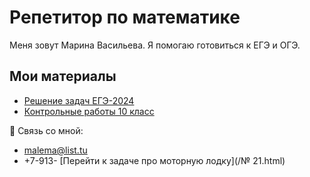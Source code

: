 # Репетитор по математике  

Меня зовут Марина Васильева. Я помогаю готовиться к ЕГЭ и ОГЭ.  

## Мои материалы  
- [Решение задач ЕГЭ-2024](/ege-2024.md)  
- [Контрольные работы 10 класс](/control-10.md)  

📧 Связь со мной:
- malema@list.tu
- +7-913-
[Перейти к задаче про моторную лодку](/№ 21.html)
